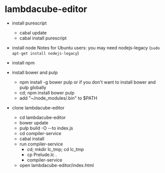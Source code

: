 # lambdacube-editor

* install purescript
  - cabal update
  - cabal install purescript

* install node
  Notes for Ubuntu users: you may need nodejs-legacy (`sudo apt-get install nodejs-legacy`)
* install npm
* install bower and pulp
  - npm install -g bower pulp
  or if you don't want to install bower and pulp globally
  - cd; npm install bower pulp
  - add "~/node_modules/.bin"  to $PATH

* clone lambdacube-editor
  - cd lambdacube-editor
  - bower update
  - pulp build -O --to index.js
  - cd compiler-service
  - cabal install
  - run compiler-service
    - cd; mkdir lc_tmp; cd lc_tmp
    - cp Prelude.lc .
    - compiler-service
  - open lambdacube-editor/index.html

